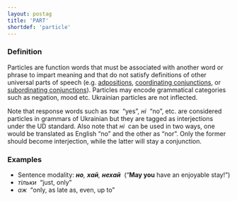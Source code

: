 ```yaml
---
layout: postag
title: 'PART'
shortdef: 'particle'
---
```


### Definition

Particles are function words that must be associated with another word or phrase to impart meaning and that do not satisfy definitions of other universal parts of speech (e.g. [adpositions](ADP), [coordinating conjunctions](CCONJ), or [subordinating conjunctions](SCONJ)).  Particles may encode grammatical categories such as negation, mood etc. Ukrainian particles are not inflected.

Note that response words such as _так&nbsp;_ “yes”, _ні&nbsp;_ “no”, etc. are considered particles in grammars of Ukrainian but they are tagged as interjections under the UD standard. Also note that _ні&nbsp;_ can be used in two ways, one would be translated as English “no” and the other as “nor”. Only the former should become interjection, while the latter will stay a conjunction.

### Examples

- Sentence modality: _<b>но</b>, <b>хай</b>, <b>нехай</b>&nbsp;_ (“<b>May you</b> have an enjoyable stay!”)
- _тільки&nbsp;_ “just, only”
- _аж&nbsp;_ “only, as late as, even, up to”
<!-- Interlanguage links updated Út zář 29 20:23:01 CEST 2020 -->
